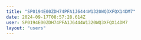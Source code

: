 ```yaml
---
title: "SP0194E00ZDH74PFA1J6444W1320WQ3XFQX14DM7"
date: 2024-09-17T08:57:28.614Z
user: SP0194E00ZDH74PFA1J6444W1320WQ3XFQX14DM7
layout: "users"
---
```

    